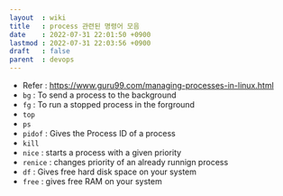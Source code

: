 ```yaml
---
layout  : wiki
title   : process 관련된 명령어 모음
date    : 2022-07-31 22:01:50 +0900
lastmod : 2022-07-31 22:03:56 +0900
draft   : false
parent  : devops
---
```


- Refer : https://www.guru99.com/managing-processes-in-linux.html
- `bg` : To send a process to the background
- `fg` : To run a stopped process in the forground
- `top`
- `ps`
- `pidof` : Gives the Process ID of a process
- `kill`
- `nice` : starts a process with a given priority
- `renice` : changes priority of an already runnign process
- `df` : Gives free hard disk space on your system
- `free` : gives free RAM on your system

